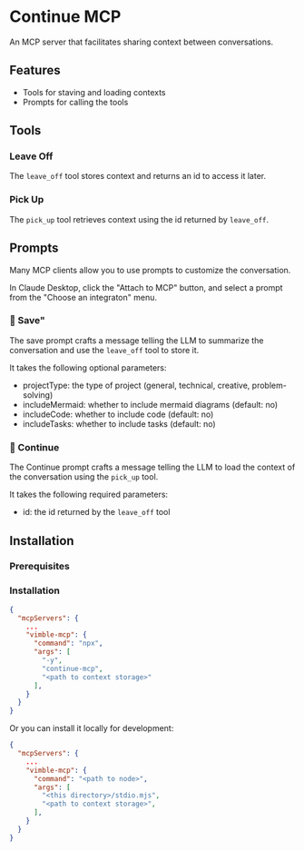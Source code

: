 # Continue MCP

An MCP server that facilitates sharing context between conversations.

## Features

- Tools for staving and loading contexts
- Prompts for calling the tools

## Tools

### Leave Off

The `leave_off` tool stores context and returns an id to access it later.

### Pick Up

The `pick_up` tool retrieves context using the id returned by `leave_off`.

## Prompts

Many MCP clients allow you to use prompts to customize the conversation.

In Claude Desktop, click the "Attach to MCP" button, and select a prompt from the "Choose an integraton" menu.

### 💾 Save"

The save prompt crafts a message telling the LLM to summarize the conversation and use the `leave_off` tool to store it.

It takes the following optional parameters:

- projectType: the type of project (general, technical, creative, problem-solving)
- includeMermaid: whether to include mermaid diagrams (default: no)
- includeCode: whether to include code (default: no)
- includeTasks: whether to include tasks (default: no)

### 📂 Continue

The Continue prompt crafts a message telling the LLM to load the context of the conversation using the `pick_up` tool.

It takes the following required parameters:

- id: the id returned by the `leave_off` tool

## Installation

### Prerequisites

### Installation

```json
{
  "mcpServers": {
    ...
    "vimble-mcp": {
      "command": "npx",
      "args": [
        "-y",
        "continue-mcp",
        "<path to context storage>"
      ],
    }
  }
}
```

Or you can install it locally for development:

```json
{
  "mcpServers": {
    ...
    "vimble-mcp": {
      "command": "<path to node>",
      "args": [
        "<this directory>/stdio.mjs",
        "<path to context storage>",
      ],
    }
  }
}
```
